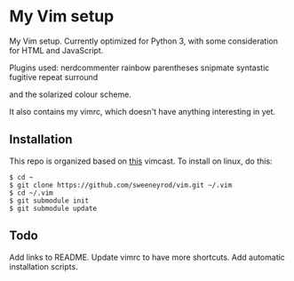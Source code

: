 My Vim setup
============

My Vim setup. Currently optimized for Python 3, with some consideration for HTML and JavaScript.

Plugins used:
nerdcommenter
rainbow parentheses
snipmate
syntastic
fugitive
repeat
surround

and the solarized colour scheme.

It also contains my vimrc, which doesn't have anything interesting in yet.

Installation
------------

This repo is organized based on [this](http://vimcasts.org/episodes/synchronizing-plugins-with-git-submodules-and-pathogen/) vimcast. To install on linux, do this:

    $ cd ~
    $ git clone https://github.com/sweeneyrod/vim.git ~/.vim
    $ cd ~/.vim
    $ git submodule init
    $ git submodule update

Todo
----

Add links to README.
Update vimrc to have more shortcuts.
Add automatic installation scripts.
